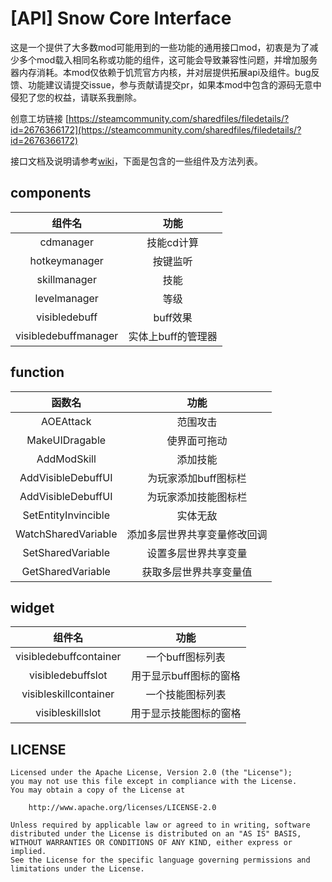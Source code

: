 # [API] Snow Core Interface

这是一个提供了大多数mod可能用到的一些功能的通用接口mod，初衷是为了减少多个mod载入相同名称或功能的组件，这可能会导致兼容性问题，并增加服务器内存消耗。本mod仅依赖于饥荒官方内核，并对层提供拓展api及组件。bug反馈、功能建议请提交issue，参与贡献请提交pr，如果本mod中包含的源码无意中侵犯了您的权益，请联系我删除。

创意工坊链接 [https://steamcommunity.com/sharedfiles/filedetails/?id=2676366172](https://steamcommunity.com/sharedfiles/filedetails/?id=2676366172)

接口文档及说明请参考[wiki](https://cn-dst-developer.github.io/SnowCore_Interface)，下面是包含的一些组件及方法列表。

## components

|        组件名        |        功能        |
| :------------------: | :----------------: |
|      cdmanager      |     技能cd计算     |
|    hotkeymanager    |      按键监听      |
|     skillmanager     |        技能        |
|     levelmanager     |        等级        |
|    visibledebuff    |      buff效果      |
| visibledebuffmanager | 实体上buff的管理器 |

## function

|       函数名       |             功能             |
| :-----------------: | :--------------------------: |
|      AOEAttack      |           范围攻击           |
|   MakeUIDragable   |         使界面可拖动         |
|     AddModSkill     |           添加技能           |
| AddVisibleDebuffUI |     为玩家添加buff图标栏     |
| AddVisibleDebuffUI |     为玩家添加技能图标栏     |
| SetEntityInvincible |           实体无敌           |
| WatchSharedVariable | 添加多层世界共享变量修改回调 |
|  SetSharedVariable  |     设置多层世界共享变量     |
|  GetSharedVariable  |    获取多层世界共享变量值    |

## widget

|      组件名      |          功能          |
| :---------------: | :--------------------: |
| visibledebuffcontainer |    一个buff图标列表    |
| visibledebuffslot | 用于显示buff图标的窗格 |
| visibleskillcontainer |    一个技能图标列表    |
| visibleskillslot | 用于显示技能图标的窗格 |

## LICENSE

```
Licensed under the Apache License, Version 2.0 (the "License");
you may not use this file except in compliance with the License.
You may obtain a copy of the License at

    http://www.apache.org/licenses/LICENSE-2.0

Unless required by applicable law or agreed to in writing, software
distributed under the License is distributed on an "AS IS" BASIS,
WITHOUT WARRANTIES OR CONDITIONS OF ANY KIND, either express or implied.
See the License for the specific language governing permissions and
limitations under the License.
```
